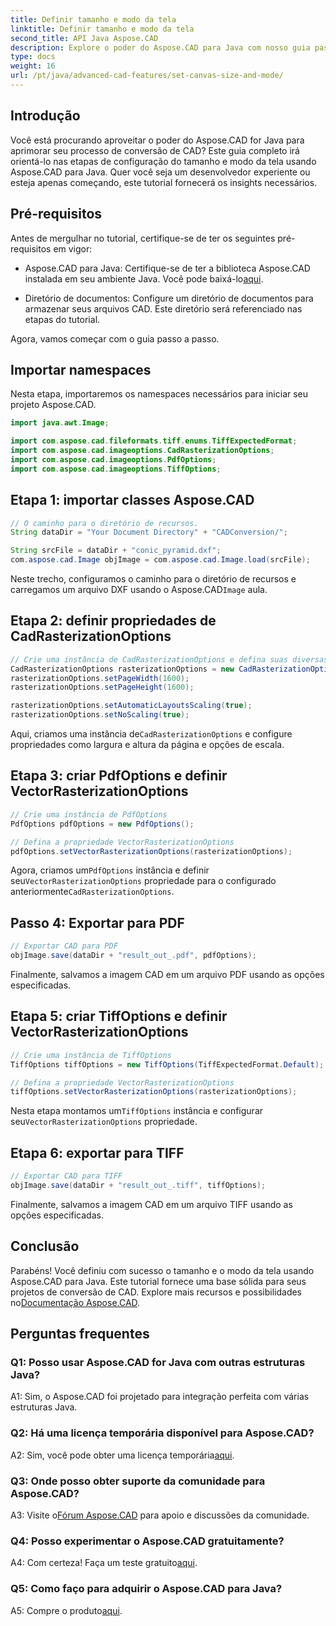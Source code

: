 ```yaml
---
title: Definir tamanho e modo da tela
linktitle: Definir tamanho e modo da tela
second_title: API Java Aspose.CAD
description: Explore o poder do Aspose.CAD para Java com nosso guia passo a passo sobre como definir o tamanho e o modo da tela. Converta facilmente arquivos CAD para formatos PDF e TIFF.
type: docs
weight: 16
url: /pt/java/advanced-cad-features/set-canvas-size-and-mode/
---
```

## Introdução

Você está procurando aproveitar o poder do Aspose.CAD for Java para aprimorar seu processo de conversão de CAD? Este guia completo irá orientá-lo nas etapas de configuração do tamanho e modo da tela usando Aspose.CAD para Java. Quer você seja um desenvolvedor experiente ou esteja apenas começando, este tutorial fornecerá os insights necessários.

## Pré-requisitos

Antes de mergulhar no tutorial, certifique-se de ter os seguintes pré-requisitos em vigor:

-  Aspose.CAD para Java: Certifique-se de ter a biblioteca Aspose.CAD instalada em seu ambiente Java. Você pode baixá-lo[aqui](https://releases.aspose.com/cad/java/).

- Diretório de documentos: Configure um diretório de documentos para armazenar seus arquivos CAD. Este diretório será referenciado nas etapas do tutorial.

Agora, vamos começar com o guia passo a passo.

## Importar namespaces

Nesta etapa, importaremos os namespaces necessários para iniciar seu projeto Aspose.CAD.
```java
import java.awt.Image;

import com.aspose.cad.fileformats.tiff.enums.TiffExpectedFormat;
import com.aspose.cad.imageoptions.CadRasterizationOptions;
import com.aspose.cad.imageoptions.PdfOptions;
import com.aspose.cad.imageoptions.TiffOptions;
```

## Etapa 1: importar classes Aspose.CAD

```java
// O caminho para o diretório de recursos.
String dataDir = "Your Document Directory" + "CADConversion/";

String srcFile = dataDir + "conic_pyramid.dxf";
com.aspose.cad.Image objImage = com.aspose.cad.Image.load(srcFile);
```

 Neste trecho, configuramos o caminho para o diretório de recursos e carregamos um arquivo DXF usando o Aspose.CAD`Image` aula.

## Etapa 2: definir propriedades de CadRasterizationOptions

```java
// Crie uma instância de CadRasterizationOptions e defina suas diversas propriedades
CadRasterizationOptions rasterizationOptions = new CadRasterizationOptions();
rasterizationOptions.setPageWidth(1600);
rasterizationOptions.setPageHeight(1600);

rasterizationOptions.setAutomaticLayoutsScaling(true);
rasterizationOptions.setNoScaling(true);
```

 Aqui, criamos uma instância de`CadRasterizationOptions` e configure propriedades como largura e altura da página e opções de escala.

## Etapa 3: criar PdfOptions e definir VectorRasterizationOptions

```java
// Crie uma instância de PdfOptions
PdfOptions pdfOptions = new PdfOptions();

// Defina a propriedade VectorRasterizationOptions
pdfOptions.setVectorRasterizationOptions(rasterizationOptions);
```

 Agora, criamos um`PdfOptions` instância e definir seu`VectorRasterizationOptions` propriedade para o configurado anteriormente`CadRasterizationOptions`.

## Passo 4: Exportar para PDF

```java
// Exportar CAD para PDF
objImage.save(dataDir + "result_out_.pdf", pdfOptions);
```

Finalmente, salvamos a imagem CAD em um arquivo PDF usando as opções especificadas.

## Etapa 5: criar TiffOptions e definir VectorRasterizationOptions

```java
// Crie uma instância de TiffOptions
TiffOptions tiffOptions = new TiffOptions(TiffExpectedFormat.Default);

// Defina a propriedade VectorRasterizationOptions
tiffOptions.setVectorRasterizationOptions(rasterizationOptions);
```

Nesta etapa montamos um`TiffOptions` instância e configurar seu`VectorRasterizationOptions` propriedade.

## Etapa 6: exportar para TIFF

```java
// Exportar CAD para TIFF
objImage.save(dataDir + "result_out_.tiff", tiffOptions);
```

Finalmente, salvamos a imagem CAD em um arquivo TIFF usando as opções especificadas.

## Conclusão

 Parabéns! Você definiu com sucesso o tamanho e o modo da tela usando Aspose.CAD para Java. Este tutorial fornece uma base sólida para seus projetos de conversão de CAD. Explore mais recursos e possibilidades no[Documentação Aspose.CAD](https://reference.aspose.com/cad/java/).

## Perguntas frequentes

### Q1: Posso usar Aspose.CAD for Java com outras estruturas Java?

A1: Sim, o Aspose.CAD foi projetado para integração perfeita com várias estruturas Java.

### Q2: Há uma licença temporária disponível para Aspose.CAD?

 A2: Sim, você pode obter uma licença temporária[aqui](https://purchase.aspose.com/temporary-license/).

### Q3: Onde posso obter suporte da comunidade para Aspose.CAD?

 A3: Visite o[Fórum Aspose.CAD](https://forum.aspose.com/c/cad/19) para apoio e discussões da comunidade.

### Q4: Posso experimentar o Aspose.CAD gratuitamente?

 A4: Com certeza! Faça um teste gratuito[aqui](https://releases.aspose.com/).

### Q5: Como faço para adquirir o Aspose.CAD para Java?

 A5: Compre o produto[aqui](https://purchase.aspose.com/buy).